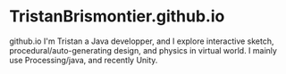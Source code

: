 # TristanBrismontier.github.io
github.io
I'm Tristan a Java developper, and I explore interactive sketch,
procedural/auto-generating design, and physics in virtual world.
I mainly use Processing/java, and recently Unity.
